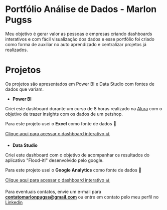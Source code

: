 # Portfólio Análise de Dados - Marlon Pugss
Meu objetivo é gerar valor as pessoas e empresas criando dashboards interativos e com fácil visualização dos dados e esse portfólio foi criado como forma de auxiliar no auto aprendizado e centralizar projetos já realizados.

# Projetos
Os projetos são apresentados em Power BI e Data Studio com fontes de dados que variam.


* **Power BI**
 
Criei este dashboard durante um curso de 8 horas realizado na [Alura](https://www.alura.com.br/) com o objetivo de trazer insights com os dados de um petshop.
     
Para este projeto usei o **Excel** como fonte de dados 📂
     
[Clique aqui para acessar o dashboard interativo 📊](https://app.powerbi.com/view?r=eyJrIjoiZDFlYjdhZmQtN2RiOS00OWUyLWIwNGQtODhhNGUxNjUyNWVmIiwidCI6IjkxNmFhOTE5LTdjNzQtNDQ0Mi1iZjZjLWQ5ZjQxZjc0Nzk0ZSJ9)

* **Data Studio**

Criei este dashboard com o objetivo de acompanhar os resultados do aplicativo "Flood-it!" desenvolvido pelo google.
     
Para este projeto usei o **Google Analytics** como fonte de dados 📂
     
[Clique aqui para acessar o dashboard interativo 📊](https://datastudio.google.com/u/3/reporting/79d61f2d-8947-4502-8260-3289a6f93af7/page/xMrgC)



Para eventuais contatos, envie um e-mail para **contatomarlonpugss@gmail.com** ou entre em contato pelo meu perfil no [Linkedin](www.linkedin.com/in/marlon-pugss)
